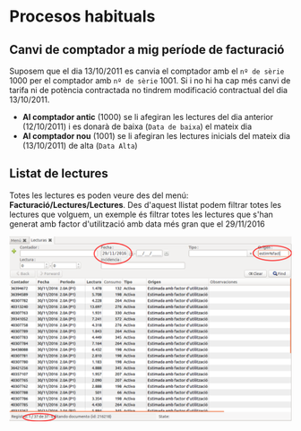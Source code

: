 # Procesos habituals

## Canvi de comptador a mig període de facturació

Suposem que el dia 13/10/2011 es canvia el comptador amb el ``nº de sèrie``
1000 per el comptador amb ``nº de sèrie`` 1001. Si i no hi ha cap més canvi de
tarifa ni de potència contractada no tindrem modificació contractual del dia
13/10/2011.

* **Al comptador antic** (1000) se li afegiran les lectures del dia anterior
  (12/10/2011) i es donarà de baixa (``Data de baixa``) el mateix dia
* **Al comptador nou** (1001) se li afegiran les lectures inicials del mateix
  dia (13/10/2011) de alta (``Data Alta``)


## Listat de lectures

Totes les lectures es poden veure des del menú: **Facturació/Lectures/Lectures**.
Des d'aquest llistat podem filtrar totes les lectures que volguem, un exemple és
filtrar totes les lectures que s'han generat amb factor d'utilització amb data més
gran que el 29/11/2016

![](_static/lecturas/llistat.png)
